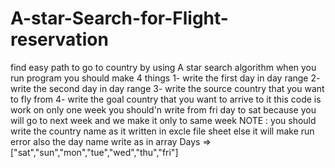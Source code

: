 # A-star-Search-for-Flight-reservation
find easy path to go to country by using A star search algorithm 
when you run program you should make 4 things 
1- write the first day in day range 
2- write the second day in day range 
3- write the source country that you want to fly from
4- write the goal country that you want to arrive to it
this code is work on only one week you should'n write from fri day to sat because you will go to next week and we make it only to same week
NOTE : you should write the country name as it written in  excle file sheet else it will make run error 
also the day name write as in array Days =>["sat","sun","mon","tue","wed","thu","fri"]

